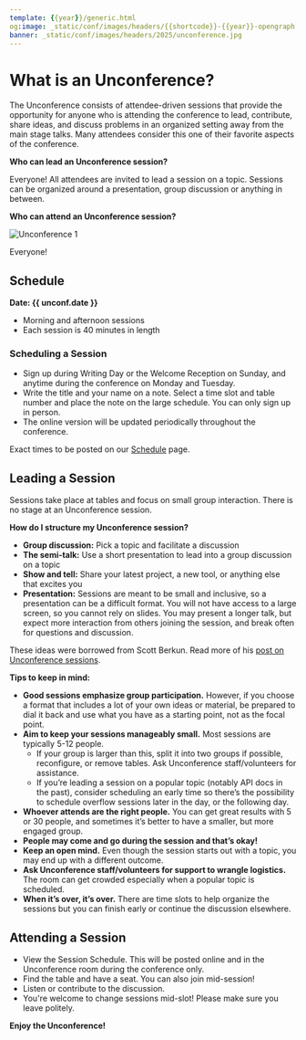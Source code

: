 ```yaml
---
template: {{year}}/generic.html
og:image: _static/conf/images/headers/{{shortcode}}-{{year}}-opengraph.jpg
banner: _static/conf/images/headers/2025/unconference.jpg
---
```


# What is an Unconference?

The Unconference consists of attendee-driven sessions that provide the opportunity for anyone who is attending the conference to lead, contribute, share ideas, and discuss problems in an organized setting away from the main stage talks. Many attendees consider this one of their favorite aspects of the conference.

**Who can lead an Unconference session?**

Everyone! All attendees are invited to lead a session on a topic. Sessions can be organized around a presentation, group discussion or anything in between.

**Who can attend an Unconference session?**

![Unconference 1](/_static/conf/images/pics/2025/unconference.jpg)

Everyone!

## Schedule

**Date: {{ unconf.date }}**

- Morning and afternoon sessions
- Each session is 40 minutes in length

### Scheduling a Session
- Sign up during Writing Day or the Welcome Reception on Sunday, and anytime during the conference on Monday and Tuesday.
- Write the title and your name on a note. Select a time slot and table number and place the note on the large schedule. You can only sign up in person.
- The online version will be updated periodically throughout the conference.

Exact times to be posted on our [Schedule](/conf/{{shortcode}}/{{year}}/schedule) page.

## Leading a Session

Sessions take place at tables and focus on small group interaction. There is no stage at an Unconference session.

**How do I structure my Unconference session?**

- **Group discussion:** Pick a topic and facilitate a discussion
- **The semi-talk:** Use a short presentation to lead into a group discussion on a topic
- **Show and tell:** Share your latest project, a new tool, or anything else that excites you
- **Presentation:** Sessions are meant to be small and inclusive, so a presentation can be a difficult format. You will not have access to a large screen, so you cannot rely on slides. You may present a longer talk, but expect more interaction from others joining the session, and break often for questions and discussion.

These ideas were borrowed from Scott Berkun. Read more of his [post on Unconference sessions](https://scottberkun.com/2006/how-to-run-a-great-unconference-session/).

**Tips to keep in mind:**

- **Good sessions emphasize group participation.** However, if you choose a format that includes a lot of your own ideas or material, be prepared to dial it back and use what you have as a starting point, not as the focal point.
- **Aim to keep your sessions manageably small.** Most sessions are typically 5-12 people. 
     - If your group is larger than this, split it into two groups if possible, reconfigure, or remove tables. Ask Unconference staff/volunteers for assistance. 
     - If you’re leading a session on a popular topic (notably API docs in the past), consider scheduling an early time so there’s the possibility to schedule overflow sessions later in the day, or the following day.
- **Whoever attends are the right people.** You can get great results with 5 or 30 people, and sometimes it’s better to have a smaller, but more engaged group.
- **People may come and go during the session and that’s okay!**
- **Keep an open mind.** Even though the session starts out with a topic, you may end up with a different outcome.
- **Ask Unconference staff/volunteers for support to wrangle logistics.** The room can get crowded especially when a popular topic is scheduled.
- **When it’s over, it’s over.** There are time slots to help organize the sessions but you can finish early or continue the discussion elsewhere.

## Attending a Session

- View the Session Schedule. This will be posted online and in the Unconference room during the conference only.
- Find the table and have a seat. You can also join mid-session!
- Listen or contribute to the discussion.
- You're welcome to change sessions mid-slot! Please make sure you leave politely.

**Enjoy the Unconference!**




